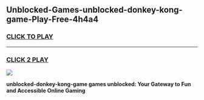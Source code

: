 
## Unblocked-Games-unblocked-donkey-kong-game-Play-Free-4h4a4
<h3>
<a href="https://premium76.site?title=unblocked-donkey-kong-game&ref=19M">CLICK TO PLAY</a></h3>
<hr>

<h3>
<a href="https://premium76.site?title=unblocked-donkey-kong-game&ref=19M">CLICK 2 PLAY</a>
  
</h3>

<a href="https://premium76.site?title=unblocked-donkey-kong-game&ref=19M"><img src="https://clearcache.store/games.png"></a>


**unblocked-donkey-kong-game games unblocked: Your Gateway to Fun and Accessible Online Gaming**

